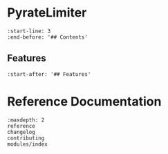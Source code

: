 # PyrateLimiter
```{include} ../README.md
:start-line: 3
:end-before: '## Contents'
```
<!-- Exclude markdown ToC and use Sphinx sidebar ToC instead -->
## Features
```{include} ../README.md
:start-after: '## Features'
```

# Reference Documentation
```{toctree}
:maxdepth: 2
reference
changelog
contributing
modules/index
```
